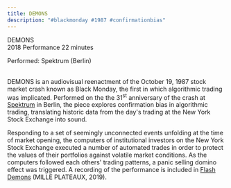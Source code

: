 ```yaml
---
title: DEMONS
description: "#blackmonday #1987 #confirmationbias"
---
```


DEMONS<span class="dc-hide-on-large"><br>2018</span>
Performance
22 minutes

Performed: Spektrum (Berlin)<span class="dc-hide-on-large"><br><br></span>

DEMONS is an audiovisual reenactment of the October 19, 1987 stock market crash known as Black Monday, the first in which algorithmic trading was implicated. Performed on the the 31<sup>st</sup> anniversary of the crash at <a href="https://radicalnetworks.org/archives/2018/participants/network-ensemble/" target="_blank">Spektrum</a> in Berlin, the piece explores confirmation bias in algorithmic trading, translating historic data from the day's trading at the New York Stock Exchange into sound.

Responding to a set of seemingly unconnected events unfolding at the time of market opening, the computers of institutional investors on the New York Stock Exchange executed a number of automated trades in order to protect the values of their portfolios against volatile market conditions. As the computers followed each others' trading patterns, a panic selling domino effect was triggered. A recording of the performance is included in <a href="https://forceincmilleplateaux.bandcamp.com/album/flash-demons" target="_blank">Flash Demons</a> (MILLE PLATEAUX, 2019).